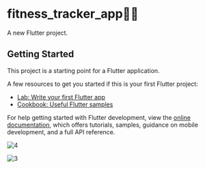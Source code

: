 # fitness_tracker_app👨‍⚖️

A new Flutter project.

## Getting Started

This project is a starting point for a Flutter application.

A few resources to get you started if this is your first Flutter project:

- [Lab: Write your first Flutter app](https://docs.flutter.dev/get-started/codelab)
- [Cookbook: Useful Flutter samples](https://docs.flutter.dev/cookbook)

For help getting started with Flutter development, view the
[online documentation](https://docs.flutter.dev/), which offers tutorials,
samples, guidance on mobile development, and a full API reference.

![4](https://github.com/SE-LAPS/Fitness-Tracker-App/assets/87580847/8423d236-08ea-4ec7-8729-06db3650b09e)

![3](https://github.com/SE-LAPS/Fitness-Tracker-App/assets/87580847/b36e50e2-80d0-4ab1-8a89-a73e40b53d04)
